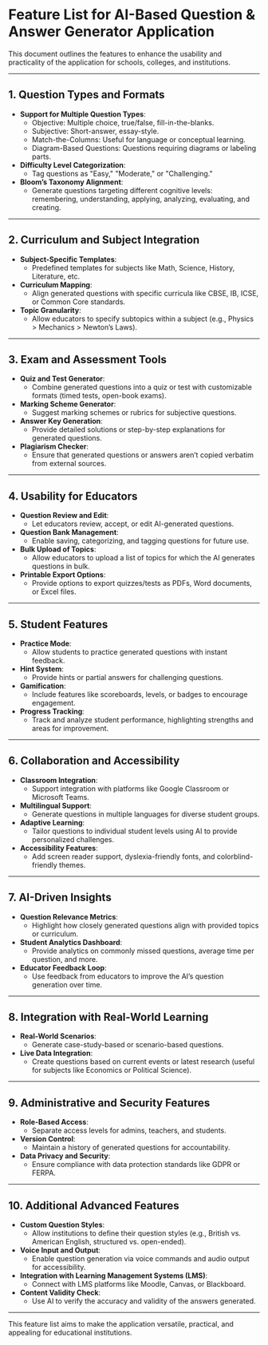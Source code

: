 # Feature List for AI-Based Question & Answer Generator Application

This document outlines the features to enhance the usability and practicality of the application for schools, colleges, and institutions.

---

## 1. Question Types and Formats
- **Support for Multiple Question Types**:
  - Objective: Multiple choice, true/false, fill-in-the-blanks.
  - Subjective: Short-answer, essay-style.
  - Match-the-Columns: Useful for language or conceptual learning.
  - Diagram-Based Questions: Questions requiring diagrams or labeling parts.
- **Difficulty Level Categorization**:
  - Tag questions as "Easy," "Moderate," or "Challenging."
- **Bloom’s Taxonomy Alignment**:
  - Generate questions targeting different cognitive levels: remembering, understanding, applying, analyzing, evaluating, and creating.

---

## 2. Curriculum and Subject Integration
- **Subject-Specific Templates**:
  - Predefined templates for subjects like Math, Science, History, Literature, etc.
- **Curriculum Mapping**:
  - Align generated questions with specific curricula like CBSE, IB, ICSE, or Common Core standards.
- **Topic Granularity**:
  - Allow educators to specify subtopics within a subject (e.g., Physics > Mechanics > Newton’s Laws).

---

## 3. Exam and Assessment Tools
- **Quiz and Test Generator**:
  - Combine generated questions into a quiz or test with customizable formats (timed tests, open-book exams).
- **Marking Scheme Generator**:
  - Suggest marking schemes or rubrics for subjective questions.
- **Answer Key Generation**:
  - Provide detailed solutions or step-by-step explanations for generated questions.
- **Plagiarism Checker**:
  - Ensure that generated questions or answers aren’t copied verbatim from external sources.

---

## 4. Usability for Educators
- **Question Review and Edit**:
  - Let educators review, accept, or edit AI-generated questions.
- **Question Bank Management**:
  - Enable saving, categorizing, and tagging questions for future use.
- **Bulk Upload of Topics**:
  - Allow educators to upload a list of topics for which the AI generates questions in bulk.
- **Printable Export Options**:
  - Provide options to export quizzes/tests as PDFs, Word documents, or Excel files.

---

## 5. Student Features
- **Practice Mode**:
  - Allow students to practice generated questions with instant feedback.
- **Hint System**:
  - Provide hints or partial answers for challenging questions.
- **Gamification**:
  - Include features like scoreboards, levels, or badges to encourage engagement.
- **Progress Tracking**:
  - Track and analyze student performance, highlighting strengths and areas for improvement.

---

## 6. Collaboration and Accessibility
- **Classroom Integration**:
  - Support integration with platforms like Google Classroom or Microsoft Teams.
- **Multilingual Support**:
  - Generate questions in multiple languages for diverse student groups.
- **Adaptive Learning**:
  - Tailor questions to individual student levels using AI to provide personalized challenges.
- **Accessibility Features**:
  - Add screen reader support, dyslexia-friendly fonts, and colorblind-friendly themes.

---

## 7. AI-Driven Insights
- **Question Relevance Metrics**:
  - Highlight how closely generated questions align with provided topics or curriculum.
- **Student Analytics Dashboard**:
  - Provide analytics on commonly missed questions, average time per question, and more.
- **Educator Feedback Loop**:
  - Use feedback from educators to improve the AI’s question generation over time.

---

## 8. Integration with Real-World Learning
- **Real-World Scenarios**:
  - Generate case-study-based or scenario-based questions.
- **Live Data Integration**:
  - Create questions based on current events or latest research (useful for subjects like Economics or Political Science).

---

## 9. Administrative and Security Features
- **Role-Based Access**:
  - Separate access levels for admins, teachers, and students.
- **Version Control**:
  - Maintain a history of generated questions for accountability.
- **Data Privacy and Security**:
  - Ensure compliance with data protection standards like GDPR or FERPA.

---

## 10. Additional Advanced Features
- **Custom Question Styles**:
  - Allow institutions to define their question styles (e.g., British vs. American English, structured vs. open-ended).
- **Voice Input and Output**:
  - Enable question generation via voice commands and audio output for accessibility.
- **Integration with Learning Management Systems (LMS)**:
  - Connect with LMS platforms like Moodle, Canvas, or Blackboard.
- **Content Validity Check**:
  - Use AI to verify the accuracy and validity of the answers generated.

---

This feature list aims to make the application versatile, practical, and appealing for educational institutions.
